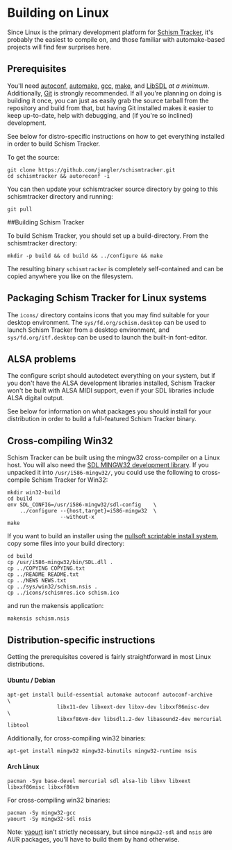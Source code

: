 # Building on Linux

Since Linux is the primary development platform for [Schism Tracker](Schism%20Tracker), it's probably the easiest to compile on, and those familiar with automake-based projects will find few surprises here.

## Prerequisites

You'll need [autoconf](http://www.gnu.org/software/autoconf/), [automake](http://www.gnu.org/software/automake/), [gcc](http://gcc.gnu.org/), [make](http://www.gnu.org/software/make/), and [LibSDL](http://www.libsdl.org/) *at a minimum*. Additionally, [Git](https://git-scm.com/) is strongly recommended. If all you're planning on doing is building it once, you can just as easily grab the source tarball from the repository and build from that, but having Git installed makes it easier to keep up-to-date, help with debugging, and (if you're so inclined) development.

See below for distro-specific instructions on how to get everything installed in order to build Schism Tracker.

To get the source:

    git clone https://github.com/jangler/schismtracker.git
    cd schismtracker && autoreconf -i

You can then update your schismtracker source directory by going to this schismtracker directory and running:

    git pull

##Building Schism Tracker

To build Schism Tracker, you should set up a build-directory. From the schismtracker directory:

    mkdir -p build && cd build && ../configure && make

The resulting binary `schismtracker` is completely self-contained and can be copied anywhere you like on the filesystem.

## Packaging Schism Tracker for Linux systems

The `icons/` directory contains icons that you may find suitable for your desktop environment. The `sys/fd.org/schism.desktop` can be used to launch Schism Tracker from a desktop environment, and `sys/fd.org/itf.desktop` can be used to launch the built-in font-editor.

## ALSA problems

The configure script should autodetect everything on your system, but if you don't have the ALSA development libraries installed, Schism Tracker won't be built with ALSA MIDI support, even if your SDL libraries include ALSA digital output.

See below for information on what packages you should install for your distribution in order to build a full-featured Schism Tracker binary.

## Cross-compiling Win32

Schism Tracker can be built using the mingw32 cross-compiler on a Linux host. You will also need the [SDL MINGW32 development library](http://libsdl.org/download-1.2.php). If you unpacked it into `/usr/i586-mingw32/`, you could use the following to cross-compile Schism Tracker for Win32:

    mkdir win32-build
    cd build
    env SDL_CONFIG=/usr/i586-mingw32/sdl-config    \
        ../configure --{host,target}=i586-mingw32  \
                     --without-x`
    make

If you want to build an installer using the [nullsoft scriptable install system](http://nsis.sourceforge.net/), copy some files into your build directory:

    cd build
    cp /usr/i586-mingw32/bin/SDL.dll .
    cp ../COPYING COPYING.txt
    cp ../README README.txt
    cp ../NEWS NEWS.txt
    cp ../sys/win32/schism.nsis .
    cp ../icons/schismres.ico schism.ico

and run the makensis application:

    makensis schism.nsis

## Distribution-specific instructions

Getting the prerequisites covered is fairly straightforward in most Linux distributions.

#### Ubuntu / Debian

    apt-get install build-essential automake autoconf autoconf-archive          \
                    libx11-dev libxext-dev libxv-dev libxxf86misc-dev           \
                    libxxf86vm-dev libsdl1.2-dev libasound2-dev mercurial libtool

Additionally, for cross-compiling win32 binaries:

    apt-get install mingw32 mingw32-binutils mingw32-runtime nsis

#### Arch Linux

    pacman -Syu base-devel mercurial sdl alsa-lib libxv libxext libxxf86misc libxxf86vm

For cross-compiling win32 binaries:

    pacman -Sy mingw32-gcc
    yaourt -Sy mingw32-sdl nsis

Note: [yaourt](http://wiki.archlinux.org/index.php/Yaourt) isn't strictly necessary, but since `mingw32-sdl` and `nsis` are AUR packages, you'll have to build them by hand otherwise.
